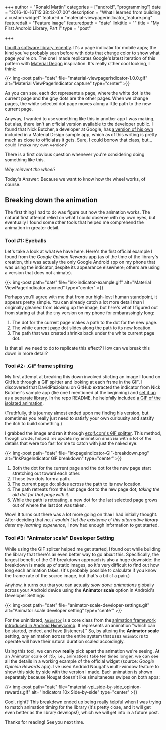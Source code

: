 +++
author = "Ronald Martin"
categories = ["android", "programming"]
date = "2016-10-16T15:38:42-07:00"
description = "What I learned from building a custom widget"
featured = "material-viewpagerindicator_feature.png"
featuredalt = "Feature image"
featuredpath = "date"
linktitle = ""
title = "My First Android Library, Part I"
type = "post"

+++

[I built a software library recently](https://github.com/ronaldsmartin/Material-ViewPagerIndicator). It's a page indicator for mobile apps; the kind you've probably seen before with dots that change color to show what page you're on. The one I made replicates Google's latest iteration of this pattern with [Material Design](https://material.google.com/) inspiration. It's really rather cool looking, I think:

{{< img-post path="date" file="material-viewpagerindicator-1.0.0.gif" alt="Material ViewPagerIndicator capture" type="center" >}}

As you can see, each dot represents a page, where the white dot is the current page and the gray dots are the other pages. When we change pages, the white selected dot page moves along a little path to the new current page.

Anyway, I wanted to use something like this in another app I was making, but alas, there isn't an official version available to the developer public. I found that Nick Butcher, a developer at Google, has [a version of his own](https://github.com/nickbutcher/plaid/blob/master/app/src/main/java/io/plaidapp/ui/widget/InkPageIndicator.java) included in a Material Design sample app, which as of this writing is pretty much as close to official as it gets. Sure, I could borrow that class, but... could I make my own version?

There is a first obvious question whenever you're considering doing something like this.

_Why reinvent the wheel?_

Today's Answer: Because we want to know how the wheel works, of course.

## Breaking down the animation

The first thing I had to do was figure out how the animation works. The natural first attempt relied on what I could observe with my own eyes, but eventually I found some other tools that helped me comprehend the animation in greater detail.

### Tool #1: Eyeballs

Let's take a look at what we have here. Here's the first official example I found from the _Google Opinion Rewards_ app (as of the time of the library's creation, this was actually the only Google Android app on my phone that was using the indicator, despite its appearance elsewhere; others are using a version that does not animate).

{{< img-post path="date" file="ink-indicator-example.gif" alt="Material ViewPagerIndicator zoomed" type="center" >}}

Perhaps you'll agree with me that from our high-level human standpoint, it appears pretty simple. You can already catch a lot more detail than I originally gleaned from blowing up the image, but here's what I figured out from staring at that the tiny version on my phone for embarassingly long:

1. The dot for the current page makes a path to the dot for the new page.
2. The white current page dot slides along the path to its new location.
3. The path that was created shrinks back under the white current page dot.

Is that all we need to do to replicate this effect? How can we break this down in more detail? 

### Tool #2: .GIF frame splitting

My first attempt at breaking this down involved sticking an image I found on GitHub through a GIF splitter and looking at each frame in the GIF. I discovered that DavidPacioianu on GitHub extracted the indicator from Nick Butcher's sample app (the one I mentioned at the beginning) and [set it up as a separate library](https://github.com/DavidPacioianu/InkPageIndicator). In the repo README, he helpfully included [a GIF of the isolated animation](https://camo.githubusercontent.com/f85b29e899c98abef7ee93a27eb8abd92c707635/687474703a2f2f692e696d6775722e636f6d2f6652674458574b2e676966).

(Truthfully, this journey almost ended upon me finding his version, but sometimes you really just need to satisfy your own curiousity and satsify the itch to build something.)

I grabbed the image and ran it through [ezgif.com's GIF splitter](http://ezgif.com/split). This method, though crude, helped me update my animation analysis with a lot of the details that were too fast for me to catch with just the naked eye:

{{< img-post path="date" file="inkpageindicator-GIF-breakdown.png" alt="InkPageIndicator GIF breakdown" type="center" >}}

1. Both the dot for the current page and the dot for the new page start stretching out toward each other.
2. Those two dots form a path.
3. The current page dot slides across the path to its new location.
4. The path retreats from the last page dot to the new page dot, _taking the old dot for that page with it._
5. While the path is retreating, a new dot for the last selected page grows out of where the last dot was taken.

Wow! It turns out there was a lot more going on than I had initially thought. After deciding that _no, I wouldn't let the existence of this alternative library deter my learning experience_, I now had enough information to get started.

### Tool #3: "Animator scale" Developer Setting

While using the GIF splitter helped me get started, I found out while building the library that there's an even better way to go about this. Specifically, the largest benefit of the GIF breakdown approach is also a huge downside: the breakdown is made up of static images, so it's very difficult to find out how long each animation takes. (It's probably possible to calculate if you know the frame rate of the source image, but that's a bit of a pain.)

Anyhow, it turns out that you can actually _slow down animations_ globally across your Android device using the **Animator scale** option in Android's Developer Settings:

{{< img-post path="date" file="animator-scale-developer-settings.gif" alt="Animator scale developer setting" type="center" >}}

For the uninitiated, [`Animator`](https://developer.android.com/reference/android/animation/Animator.html) is a core class from the [animation framework introduced in Android Honeycomb](http://android-developers.blogspot.com/2011/02/animation-in-honeycomb.html). It represents an animation "which can be started, ended, and have [listeners]." So, by altering the **Animator scale** setting, _any_ animation across the entire system that uses `Animator`s to operate will have their natural duration scaled accordingly.

Using this tool, we can now **really** pick apart the animation we're seeing. At an Animator scale of _10x_, i.e., animations take ten times longer, we can see all the details in a working example of the official widget (source: _Google Opinion Rewards_ app). I've used Android Nougat's multi-window feature to show this side by side with the version I made. Each animation is shown separately because Nougat doesn't like simultaneous swipes on both apps:

{{< img-post path="date" file="material-vpi_side-by-side_opinion-rewards.gif" alt="Indicators 10x Side-by-side" type="center" >}}

Cool, right? This breakdown ended up being really helpful when I was trying to match animation timing for the library (it's pretty close, and it will get even better as the library develops!), which we will get into in a future post.

Thanks for reading! See you next time.